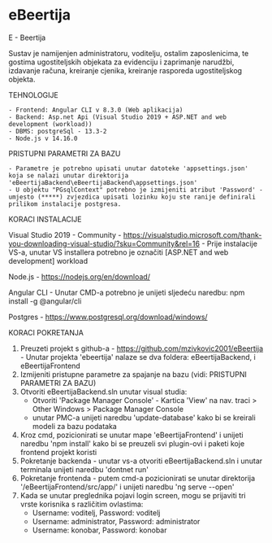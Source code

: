 # eBeertija

E - Beertija

Sustav je namijenjen administratoru, voditelju, ostalim zaposlenicima, te gostima ugostiteljskih objekata za evidenciju i zaprimanje narudžbi, izdavanje računa, kreiranje cjenika, kreiranje rasporeda ugostiteljskog objekta.


TEHNOLOGIJE

    - Frontend: Angular CLI v 8.3.0 (Web aplikacija) 
    - Backend: Asp.net Api (Visual Studio 2019 + ASP.NET and web development (workload))
    - DBMS: postgreSql - 13.3-2
    - Node.js v 14.16.0


PRISTUPNI PARAMETRI ZA BAZU

    - Parametre je potrebno upisati unutar datoteke 'appsettings.json' koja se nalazi unutar direktorija 'eBeertijaBackend\eBeertijaBackend\appsettings.json'
    - U objektu "PGsqlContext" potrebno je izmijeniti atribut 'Password' - umjesto (*****) zvjezdica upisati lozinku koju ste ranije definirali prilikom instalacije postgresa.


KORACI INSTALACIJE

Visual Studio 2019 - Community - https://visualstudio.microsoft.com/thank-you-downloading-visual-studio/?sku=Community&rel=16
    - Prije instalacije VS-a, unutar VS installera potrebno je označiti [ASP.NET and web development] workload

Node.js - https://nodejs.org/en/download/

Angular CLI
    - Unutar CMD-a potrebno je unijeti sljedeću naredbu: npm install -g @angular/cli

Postgres - https://www.postgresql.org/download/windows/


KORACI POKRETANJA

1. Preuzeti projekt s github-a - https://github.com/mzivkovic2001/eBeertija - Unutar projekta 'ebeertija' nalaze se dva foldera: eBeertijaBackend, i eBeertijaFrontend
2. Izmijeniti pristupne parametre za spajanje na bazu (vidi: PRISTUPNI PARAMETRI ZA BAZU)
3. Otvoriti eBeertijaBackend.sln unutar visual studia:
   - Otvoriti 'Package Manager Console' - Kartica 'View' na nav. traci > Other Windows > Package Manager Console
   - unutar PMC-a unijeti naredbu 'update-database' kako bi se kreirali modeli za bazu podataka
4. Kroz cmd, pozicionirati se unutar mape 'eBeertijaFrontend' i unijeti naredbu 'npm install' kako bi se preuzeli svi plugin-ovi i paketi koje frontend projekt koristi
5. Pokretanje backenda - unutar vs-a otvoriti eBeertijaBackend.sln i unutar terminala unijeti naredbu 'dontnet run'
6. Pokretanje frontenda - putem cmd-a pozicionirati se unutar direktorija '/eBeertijaFrontend/src/app/' i unijeti naredbu 'ng serve --open'
7. Kada se unutar preglednika pojavi login screen, mogu se prijaviti tri vrste korisnika s različitim ovlastima:
   - Username: voditelj, Password: voditelj
   - Username: administrator, Password: administrator
   - Username: konobar, Password: konobar
